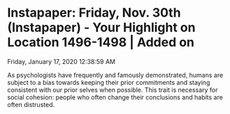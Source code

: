 # Instapaper: Friday, Nov. 30th (Instapaper) - Your Highlight on Location 1496-1498 | Added on
Friday, January 17, 2020 12:38:59 AM

As psychologists have frequently and famously demonstrated, humans are subject to a bias towards
keeping their prior commitments and staying consistent with our prior selves when possible. This
trait is necessary for social cohesion: people who often change their conclusions and habits are
often distrusted.

